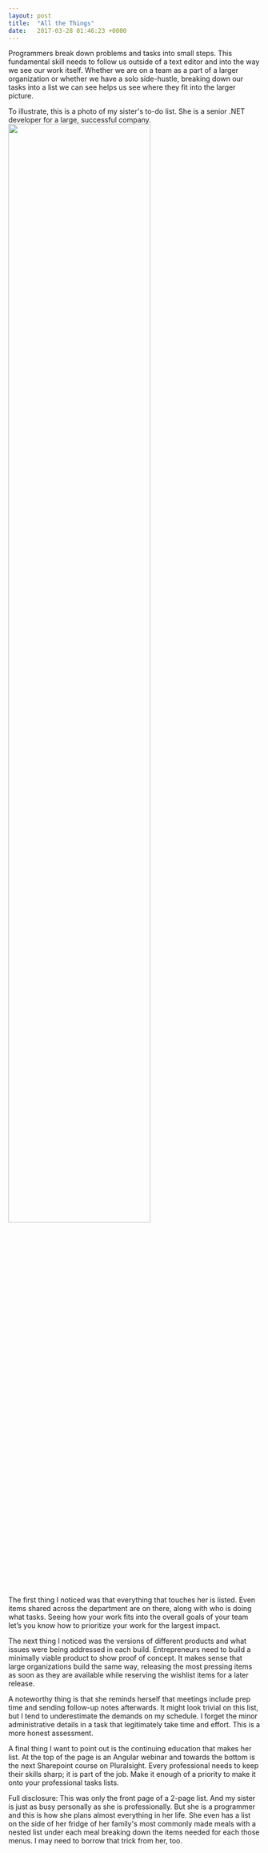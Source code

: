 ```yaml
---
layout: post
title:  "All the Things"
date:   2017-03-28 01:46:23 +0000
---
```



Programmers break down problems and tasks into small steps. This fundamental skill needs to follow us outside of a text editor and into the way we see our work itself. Whether we are on a team as a part of a larger organization or whether we have a solo side-hustle, breaking down our tasks into a list we can see helps us see where they fit into the larger picture. 

To illustrate, this is a photo of my sister's to-do list. She is a senior .NET developer for a large, successful company. 
<img src="http://i.imgur.com/6lU79Wt.jpg" width=75% >

The first thing I noticed was that everything that touches her is listed. Even items shared across the department are on there, along with who is doing what tasks. Seeing how your work fits into the overall goals of your team let’s you know how to prioritize your work for the largest impact.

The next thing I noticed was the versions of different products and what issues were being addressed in each build. Entrepreneurs need to build a minimally viable product to show proof of concept. It makes sense that large organizations build the same way, releasing the most pressing items as soon as they are available while reserving the wishlist items for a later release. 

A noteworthy thing is that she reminds herself that meetings include prep time and sending follow-up notes afterwards. It might look trivial on this list, but I tend to underestimate the demands on my schedule. I forget the minor administrative details in a task that legitimately take time and effort. This is a more honest assessment.

A final thing I want to point out is the continuing education that makes her list. At the top of the page is an Angular webinar and towards the bottom is the next Sharepoint course on Pluralsight. Every professional needs to keep their skills sharp; it is part of the job. Make it enough of a priority to make it onto your professional tasks lists. 

Full disclosure: This was only the front page of a 2-page list. And my sister is just as busy personally as she is professionally. But she is a programmer and this is how she plans almost everything in her life. She even has a list on the side of her fridge of her family's most commonly made meals with a nested list under each meal breaking down the items needed for each those menus. I may need to borrow that trick from her, too.
